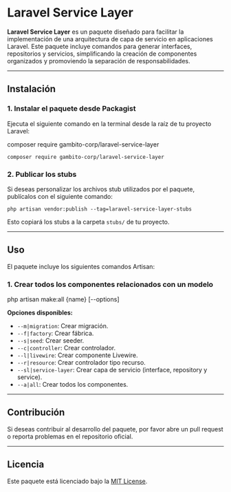 # Laravel Service Layer

**Laravel Service Layer** es un paquete diseñado para facilitar la implementación de una arquitectura de capa de servicio en aplicaciones Laravel. Este paquete incluye comandos para generar interfaces, repositorios y servicios, simplificando la creación de componentes organizados y promoviendo la separación de responsabilidades.

---

## Instalación

### 1. Instalar el paquete desde Packagist
Ejecuta el siguiente comando en la terminal desde la raíz de tu proyecto Laravel:

composer require gambito-corp/laravel-service-layer

`composer require gambito-corp/laravel-service-layer`

### 2. Publicar los stubs
Si deseas personalizar los archivos stub utilizados por el paquete, publícalos con el siguiente comando:

`php artisan vendor:publish --tag=laravel-service-layer-stubs`

Esto copiará los stubs a la carpeta `stubs/` de tu proyecto.

---

## Uso

El paquete incluye los siguientes comandos Artisan:

### 1. Crear todos los componentes relacionados con un modelo

php artisan make:all {name} [--options]

**Opciones disponibles:**
- `--m|migration`: Crear migración.
- `--f|factory`: Crear fábrica.
- `--s|seed`: Crear seeder.
- `--c|controller`: Crear controlador.
- `--l|livewire`: Crear componente Livewire.
- `--r|resource`: Crear controlador tipo recurso.
- `--sl|service-layer`: Crear capa de servicio (interface, repository y service).
- `--a|all`: Crear todos los componentes.

---

## Contribución

Si deseas contribuir al desarrollo del paquete, por favor abre un pull request o reporta problemas en el repositorio oficial.

---

## Licencia

Este paquete está licenciado bajo la [MIT License](LICENSE).

